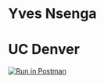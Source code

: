 # Yves Nsenga
# UC Denver
[![Run in Postman](https://run.pstmn.io/button.svg)](https://app.getpostman.com/run-collection/b67e5394782753d89665)